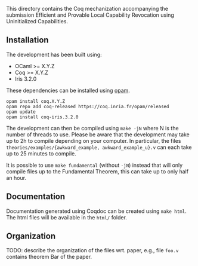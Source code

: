 This directory contains the Coq mechanization accompanying the submission Efficient and Provable Local Capability Revocation using Uninitialized Capabilities.

## Installation

The development has been built using:

- OCaml >= X.Y.Z
- Coq >= X.Y.Z
- Iris 3.2.0

These dependencies can be installed using [opam](https://opam.ocaml.org/).

    opam install coq.X.Y.Z
    opam repo add coq-released https://coq.inria.fr/opam/released
    opam update
    opam install coq-iris.3.2.0

The development can then be compiled using `make -jN` where N is the number of threads to use.
Please be aware that the development may take up to 2h to compile depending on your computer.
In particular, the files `theories/examples/{awkward_example, awkward_example_u}.v` can each take up to 25 minutes to compile.

It is possible to use `make fundamental` (without `-jN`) instead that will only compile files up to the Fundamental Theorem, this can take up to only half an hour.

## Documentation

Documentation generated using Coqdoc can be created using `make html`. The html files will be available in the `html/` folder.

## Organization

TODO: describe the organization of the files wrt. paper, e.g., file `foo.v` contains theorem Bar of the paper.


